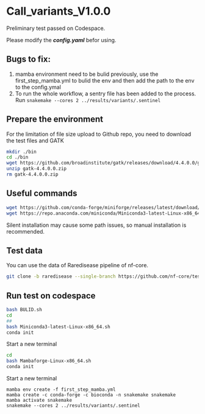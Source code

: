 # Call_variants_V1.0.0
Preliminary test passed on Codespace.

Please modify the ___config.yaml___ befor using.

## Bugs to fix:
1. mamba environment need to be bulid previously, use the first_step_mamba.yml to bulid the env and then add the path to the env to the config.ymal
2. To run the whole workflow, a sentry file has been added to the process. Run `snakemake --cores 2 ../results/variants/.sentinel`

## Prepare the environment
For the limitation of file size upload to Github repo, you need to download the test files and GATK
```bash
mkdir ./bin
cd ./bin
wget https://github.com/broadinstitute/gatk/releases/download/4.4.0.0/gatk-4.4.0.0.zip
unzip gatk-4.4.0.0.zip
rm gatk-4.4.0.0.zip
```

## Useful commands 
```bash
wget https://github.com/conda-forge/miniforge/releases/latest/download/Mambaforge-Linux-x86_64.sh
wget https://repo.anaconda.com/miniconda/Miniconda3-latest-Linux-x86_64.sh
```
Silent installation may cause some path issues, so manual installation is recommended.

## Test data
You can use the data of Raredisease pipeline of nf-core.
```bash
git clone -b raredisease --single-branch https://github.com/nf-core/test-datasets.git
```
## Run test on codespace
```bash 
bash BULID.sh
cd
##
bash Miniconda3-latest-Linux-x86_64.sh
conda init
```
Start a new terminal
```bash
cd
bash Mambaforge-Linux-x86_64.sh
conda init
```
Start a new terminal
```
mamba env create -f first_step_mamba.yml
mamba create -c conda-forge -c bioconda -n snakemake snakemake
mamba activate snakemake
snakemake --cores 2 ../results/variants/.sentinel
```
